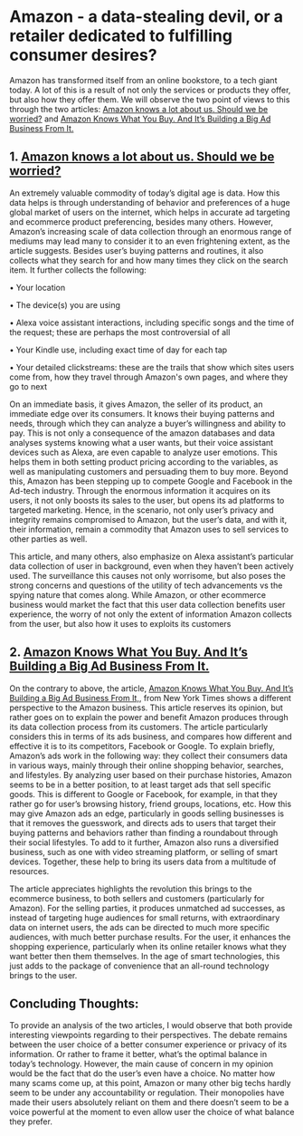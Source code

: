 # Amazon - a data-stealing devil, or a retailer dedicated to fulfilling consumer desires?


Amazon has transformed itself from an online bookstore, to a tech giant today. A lot of this is a result of not only the services or products they offer, but also how they offer them. We will observe the two point of views to this through the two articles: [Amazon knows a lot about us. Should we be worried?](https://www.teiss.co.uk/amazon-knows-a-lot-about-us-should-we-be-worried/) and [Amazon Knows What You Buy. And It’s Building a Big Ad Business From It.](https://www.nytimes.com/2019/01/20/technology/amazon-ads-advertising.html)


## 1. [Amazon knows a lot about us. Should we be worried?](https://www.teiss.co.uk/amazon-knows-a-lot-about-us-should-we-be-worried/)

An extremely valuable commodity of today’s digital age is data. How this data helps is through understanding of behavior and preferences of a huge global market of users on the internet, which helps in accurate ad targeting and ecommerce product preferencing, besides many others. However, Amazon’s increasing scale of data collection through an enormous range of mediums may lead many to consider it to an even frightening extent, as the article suggests. Besides user’s buying patterns and routines, it also collects what they search for and how many times they click on the search item. It further collects the following:

•	Your location

•	The device(s) you are using

•	Alexa voice assistant interactions, including specific songs and the time of the request; these are perhaps the most controversial of all

•	Your Kindle use, including exact time of day for each tap

•	Your detailed clickstreams: these are the trails that show which sites users come from, how they travel through Amazon's own pages, and where they go to next

On an immediate basis, it gives Amazon, the seller of its product, an immediate edge over its consumers. It knows their buying patterns and needs, through which they can analyze a buyer’s willingness and ability to pay. This is not only a consequence of the amazon databases and data analyses systems knowing what a user wants, but their voice assistant devices such as Alexa, are even capable to analyze user emotions. This helps them in both setting product pricing according to the variables, as well as manipulating customers and persuading them to buy more. Beyond this, Amazon has been stepping up to compete Google and Facebook in the Ad-tech industry. Through the enormous information it acquires on its users, it not only boosts its sales to the user, but opens its ad platforms to targeted marketing. Hence, in the scenario, not only user’s privacy and integrity remains compromised to Amazon, but the user’s data, and with it, their information, remain a commodity that Amazon uses to sell services to other parties as well.

This article, and many others, also emphasize on Alexa assistant’s particular data collection of user in background, even when they haven’t been actively used. The surveillance this causes not only worrisome, but also poses the strong concerns and questions of the utility of tech advancements vs the spying nature that comes along. While Amazon, or other ecommerce business would market the fact that this user data collection benefits user experience, the worry of not only the extent of information Amazon collects from the user, but also how it uses to exploits its customers


## 2. [Amazon Knows What You Buy. And It’s Building a Big Ad Business From It.](https://www.nytimes.com/2019/01/20/technology/amazon-ads-advertising.html)

On the contrary to above, the article, [Amazon Knows What You Buy. And It’s Building a Big Ad Business From It,](https://www.nytimes.com/2019/01/20/technology/amazon-ads-advertising.html), from New York Times shows a different perspective to the Amazon business. This article reserves its opinion, but rather goes on to explain the power and benefit Amazon produces through its data collection process from its customers. The article particularly considers this in terms of its ads business, and compares how different and effective it is to its competitors, Facebook or Google. To explain briefly, Amazon’s ads work in the following way: they collect their consumers data in various ways, mainly through their online shopping behavior, searches, and lifestyles. By analyzing user based on their purchase histories, Amazon seems to be in a better position, to at least target ads that sell specific goods. This is different to Google or Facebook, for example, in that they rather go for user’s browsing history, friend groups, locations, etc. How this may give Amazon ads an edge, particularly in goods selling businesses is that it removes the guesswork, and directs ads to users that target their buying patterns and behaviors rather than finding a roundabout through their social lifestyles. To add to it further, Amazon also runs a diversified business, such as one with video streaming platform, or selling of smart devices. Together, these help to bring its users data from a multitude of resources.

The article appreciates highlights the revolution this brings to the ecommerce business, to both sellers and customers (particularly for Amazon). For the selling parties, it produces unmatched ad successes, as instead of targeting huge audiences for small returns, with extraordinary data on internet users, the ads can be directed to much more specific audiences, with much better purchase results. For the user, it enhances the shopping experience, particularly when its online retailer knows what they want better then them themselves. In the age of smart technologies, this just adds to the package of convenience that an all-round technology brings to the user.


## Concluding Thoughts:

To provide an analysis of the two articles, I would observe that both provide interesting viewpoints regarding to their perspectives. The debate remains between the user choice of a better consumer experience or privacy of its information. Or rather to frame it better, what’s the optimal balance in today’s technology. However, the main cause of concern in my opinion would be the fact that do the user’s even have a choice. No matter how many scams come up, at this point, Amazon or many other big techs hardly seem to be under any accountability or regulation. Their monopolies have made their users absolutely reliant on them and there doesn’t seem to be a voice powerful at the moment to even allow user the choice of what balance they prefer.
